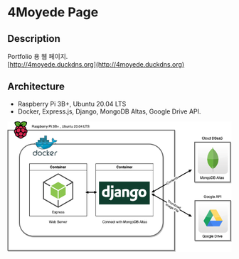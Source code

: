 # 4Moyede Page

## Description

Portfolio 용 웹 페이지.   
[http://4moyede.duckdns.org](http://4moyede.duckdns.org)

## Architecture

* Raspberry Pi 3B+, Ubuntu 20.04 LTS
* Docker, Express.js, Django, MongoDB Altas, Google Drive API.

![arch](img/architecture.png)
